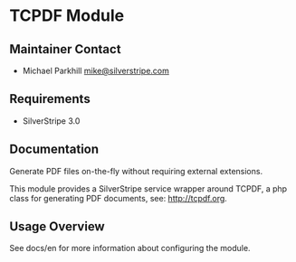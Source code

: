 # TCPDF Module

## Maintainer Contact

* Michael Parkhill <mike@silverstripe.com>

## Requirements

* SilverStripe 3.0

## Documentation

Generate PDF files on-the-fly without requiring external extensions.

This module provides a SilverStripe service wrapper around TCPDF, a 
php class for generating PDF documents, see: http://tcpdf.org.

## Usage Overview

See docs/en for more information about configuring the module.